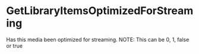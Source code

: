 # GetLibraryItemsOptimizedForStreaming

Has this media been optimized for streaming. NOTE: This can be 0, 1, false or true

